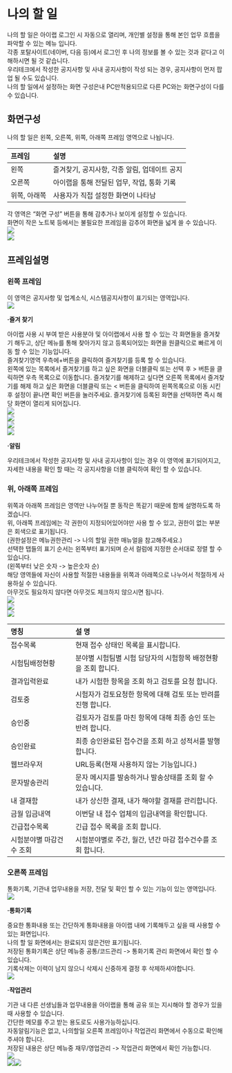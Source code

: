 # 나의 할 일

나의 할 일은 아이랩 로그인 시 자동으로 열리며, 개인별 설정을 통해 본인 업무 흐름을 파악할 수 있는 메뉴 입니다.  
각종 포탈사이트\(네이버, 다음 등\)에서 로그인 후 나의 정보를 볼 수 있는 것과 같다고 이해하시면 될 것 같습니다.  
우리테크에서 작성한 공지사항 및 사내 공지사항이 작성 되는 경우, 공지사항이 먼저 팝업 될 수도 있습니다.  
나의 할 일에서 설정하는 화면 구성은내 PC만적용되므로 다른 PC와는 화면구성이 다를 수 있습니다.

## 화면구성

나의 할 일은 왼쪽, 오른쪽, 위쪽, 아래쪽 프레임 영역으로 나뉩니다.

| 프레임 | 설명 |
| :--- | :--- |
| 왼쪽 | 즐겨찾기, 공지사항, 각종 알림, 업데이트 공지 |
| 오른쪽 | 아이랩을 통해 전달된 업무, 작업, 통화 기록 |
| 위쪽, 아래쪽 | 사용자가 직접 설정한 화면이 나타남 |

각 영역은 “화면 구성” 버튼을 통해 감추거나 보이게 설정할 수 있습니다.  
화면이 작은 노트북 등에서는 불필요한 프레임을 감추어 화면을 넓게 쓸 수 있습니다.  
![](/assets/001시스템관리/화면구성설정02.png)  
![](/assets/001시스템관리/화면구성03.png)  

## 프레임설명

### 왼쪽 프레임

이 영역은 공지사항 및 업계소식, 시스템공지사항이 표기되는 영역입니다.  
![](/assets/001시스템관리/나의할일04.png)

**·즐겨 찾기**

아이랩 사용 시 부여 받은 사용분야 및 아이랩에서 사용 할 수 있는 각 화면들을 즐겨찾기 해두고, 상단 메뉴를 통해 찾아가지 않고 등록되어있는 화면을 원클릭으로 빠르게 이동 할 수 있는 기능입니다.  
즐겨찾기영역 우측에+버튼을 클릭하여 즐겨찾기를 등록 할 수 있습니다.  
왼쪽에 있는 목록에서 즐겨찾기를 하고 싶은 화면을 더블클릭 또는 선택 후 &gt; 버튼을 클릭하면 우측 목록으로 이동합니다. 즐겨찾기를 해제하고 싶다면 오른쪽 목록에서 즐겨찾기를 해제 하고 싶은 화면을 더블클릭 또는 &lt; 버튼을 클릭하여 왼쪽목록으로 이동 시킨 후 설정이 끝나면 확인 버튼을 눌러주세요. 즐겨찾기에 등록된 화면을 선택하면 즉시 해당 화면이 열리게 되어집니다.  
![](/assets/001시스템관리/즐겨찾기04.png)  
![](/assets/001시스템관리/즐겨찾기메뉴05.png)  
![](/assets/001시스템관리/즐겨찾기메뉴06.png)  
![](/assets/001시스템관리/즐겨찾기완료07.png)

**·알림**

우리테크에서 작성한 공지사항 및 사내 공지사항이 있는 경우 이 영역에 표기되어지고, 자세한 내용을 확인 할 때는 각 공지사항을 더블 클릭하여 확인 할 수 있습니다.

### 위, 아래쪽 프레임

위쪽과 아래쪽 프레임은 영역만 나누어질 뿐 동작은 똑같기 때문에 함께 설명하도록 하겠습니다.  
위, 아래쪽 프레임에는 각 권한이 지정되어있어야만 사용 할 수 있고, 권한이 없는 부분은 회색으로 표기됩니다.  
\(권한설정은 메뉴권한관리 -&gt; 나의 할일 권한 매뉴얼을 참고해주세요.\)  
선택한 탭들의 표기 순서는 왼쪽부터 표기되며 순서 컬럼에 지정한 순서대로 정렬 할 수 있습니다.  
\(왼쪽부터 낮은 숫자 -&gt; 높은숫자 순\)  
해당 영역들에 자신이 사용할 적절한 내용들을 위쪽과 아래쪽으로 나누어서 적절하게 사용하실 수 있습니다.  
아무것도 필요하지 않다면 아무것도 체크하지 않으시면 됩니다.  
![](/assets/001시스템관리/위아래화면구성08.png)  
![](/assets/001시스템관리/화면설정09.png)  
![](/assets/001시스템관리/화면설정완료10.png)

| 명칭 | 설    명 |
| :--- | :--- |
| 접수목록 | 현재 접수 상태인 목록을 표시합니다. |
| 시험팀배정현황 | 분야별 시험팀별 시험 담당자의 시험항목 배정현황을 조회 합니다. |
| 결과입력완료 | 내가 시험한 항목을 조회 하고 검토를 요청 합니다. |
| 검토중 | 시험자가 검토요청한 항목에 대해 검토 또는 반려를 진행 합니다. |
| 승인중 | 검토자가 검토를 마친 항목에 대해 최종 승인 또는 반려 합니다. |
| 승인완료 | 최종 승인완료된 접수건을 조회 하고 성적서를 발행 합니다. |
| 웹브라우저 | URL등록\(현재 사용하지 않는 기능입니다.\) |
| 문자발송관리 | 문자 메시지를 발송하거나 발송상태를 조회 할 수 있습니다. |
| 내 결재함 | 내가 상신한 결재, 내가 해야할 결재를 관리합니다. |
| 금월 입금내역 | 이번달 내 접수 업체의 입금내역을 확인합니다. |
| 긴급접수목록 | 긴급 접수 목록을 조회 합니다. |
| 시험분야별 마감건수 조회 | 시험분야별로 주간, 월간, 년간 마감 접수건수를 조회 합니다. |

### 오른쪽 프레임

통화기록, 기관내 업무내용을 저장, 전달 및 확인 할 수 있는 기능이 있는 영역입니다.  
![](/assets/001시스템관리/업무내역저장11.png)

**·통화기록**

중요한 통화내용 또는 간단하게 통화내용을 아이랩 내에 기록해두고 싶을 때 사용할 수 있는 화면입니다.  
나의 할 일 화면에서는 완료되지 않은건만 표기됩니다.  
저장된 통화기록은 상단 메뉴중 공통/코드관리 -&gt; 통화기록 관리 화면에서 확인 할 수 있습니다.  
기록삭제는 이력이 남지 않으니 삭제시 신중하게 결정 후 삭제하셔야합니다.  
![](/assets/001시스템관리/통화기록관리12.png)

**·작업관리**

기관 내 다른 선생님들과 업무내용을 아이랩을 통해 공유 또는 지시해야 할 경우가 있을 때 사용할 수 있습니다.  
간단한 메모를 주고 받는 용도로도 사용가능하십니다.  
자동알림기능은 없고, 나의할일 오른쪽 프레임이나 작업관리 화면에서 수동으로 확인해주셔야 합니다.  
저장된 내용은 상단 메뉴중 재무/영업관리 -&gt; 작업관리 화면에서 확인 가능합니다.  
![](/assets/001시스템관리/작업관리13.png)  
![](/assets/001시스템관리/새업무14.png)![](/assets/001시스템관리/새업무설명15.png)